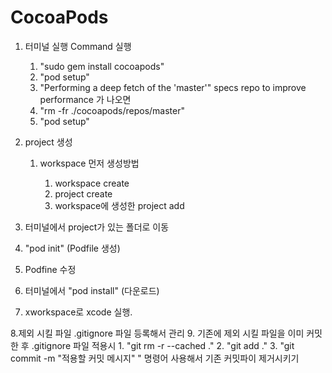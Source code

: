 # CocoaPods

1. 터미널 실행 Command 실행

    1. "sudo gem install cocoapods"
    2. "pod setup"
    3. "Performing a deep fetch of the 'master'"  specs repo to improve performance 가 나오면
    4. "rm -fr ./cocoapods/repos/master"
    5. "pod setup"

2. project 생성

    1. workspace 먼저 생성방법
        
        1. workspace create
        2. project create
        3. workspace에 생성한 project add

3. 터미널에서 project가 있는 폴더로 이동
4. "pod init" (Podfile 생성)
5. Podfine 수정
6. 터미널에서 "pod install" (다운로드)
7. xworkspace로 xcode 실행.

8.제외 시킬 파일 .gitignore 파일 등록해서 관리
9. 기존에 제외 시킬 파일을 이미 커밋한 후 .gitignore 파일 적용시 
    1. "git rm -r --cached ."
    2. "git add ."
    3. "git commit -m "적용할 커밋 메시지" "
명령어 사용해서 기존 커밋파이 제거시키기
